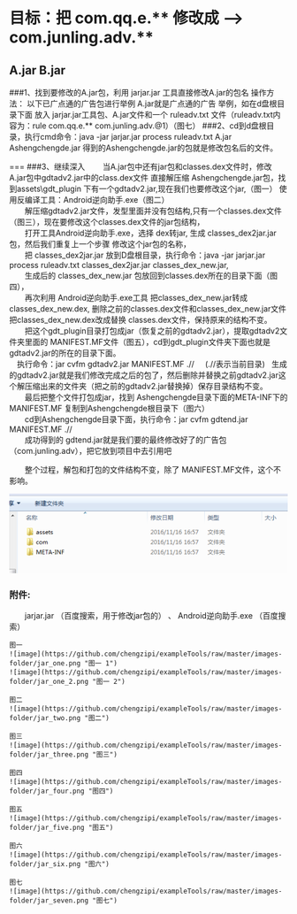 ﻿目标：把  com.qq.e.**   修改成  —>  com.junling.adv.**
===
A.jar                                  B.jar
-------

###1、找到要修改的A.jar包，利用  jarjar.jar 工具直接修改A.jar的包名
操作方法：
以下已广点通的广告包进行举例 A.jar就是广点通的广告
举例，如在d盘根目录下面 放入 jarjar.jar工具包、A.jar文件和一个
ruleadv.txt 文件（ruleadv.txt内容为：rule com.qq.e.** com.junling.adv.@1）（图七）
###2、cd到d盘根目录，执行cmd命令：java -jar jarjar.jar process ruleadv.txt A.jar Ashengchengde.jar
得到的Ashengchengde.jar的包就是修改包名后的文件。

===
###3、继续深入
　　当A.jar包中还有jar包和classes.dex文件时，修改A.jar包中gdtadv2.jar中的class.dex文件
直接解压缩 Ashengchengde.jar包，找到assets\gdt_plugin 下有一个gdtadv2.jar,现在我们也要修改这个jar,（图一）  使用反编译工具：Android逆向助手.exe（图二）<br>
　　解压缩gdtadv2.jar文件，发型里面并没有包结构,只有一个classes.dex文件（图三），现在要修改这个classes.dex文件的jar包结构，<br>
　　打开工具Android逆向助手.exe，选择 dex转jar, 生成 classes_dex2jar.jar 包，然后我们重复上一个步骤 修改这个jar包的名称，<br>
　　把 classes_dex2jar.jar 放到D盘根目录，执行命令：java -jar jarjar.jar process ruleadv.txt classes_dex2jar.jar classes_dex_new.jar,<br>
　　生成后的 classes_dex_new.jar 包放回到classes.dex所在的目录下面（图四），<br>
　　再次利用 Android逆向助手.exe工具 把classes_dex_new.jar转成classes_dex_new.dex,
删除之前的classes.dex文件和classes_dex_new.jar文件把classes_dex_new.dex改成替换
classes.dex文件，保持原来的结构不变。<br>
　　把这个gdt_plugin目录打包成jar（恢复之前的gdtadv2.jar），提取gdtadv2文件夹里面的 MANIFEST.MF文件（图五），cd到gdt_plugin文件夹下面也就是gdtadv2.jar的所在的目录下面。<br>
　执行命令：jar cvfm gdtadv2.jar MANIFEST.MF  .//     (.//表示当前目录)   生成的gdtadv2.jar就是我们修改完成之后的包了，然后删除并替换之前gdtadv2.jar这个解压缩出来的文件夹（把之前的gdtadv2.jar替换掉）保存目录结构不变。<br>
　　最后把整个文件打包成jar，找到 Ashengchengde目录下面的META-INF下的MANIFEST.MF
复制到Ashengchengde根目录下（图六）<br>
　　cd到Ashengchengde目录下面，执行命令：jar cvfm gdtend.jar MANIFEST.MF  .// <br>
　　成功得到的  gdtend.jar就是我们要的最终修改好了的广告包（com.junling.adv），把它放到项目中去引用吧<br>

　　整个过程，解包和打包的文件结构不变，除了 MANIFEST.MF文件，这个不影响。<br>

![image](https://github.com/chengzipi/exampleTools/raw/master/images-folder/jar_one.png)


### 附件:
 　　jarjar.jar （百度搜索，用于修改jar包的）  、  Android逆向助手.exe （百度搜索）<br>

	图一
	![image](https://github.com/chengzipi/exampleTools/raw/master/images-folder/jar_one.png "图一 1")
	![image](https://github.com/chengzipi/exampleTools/raw/master/images-folder/jar_one_2.png "图一 2")
	
	图二
	![image](https://github.com/chengzipi/exampleTools/raw/master/images-folder/jar_two.png "图二")
 
	图三
	![image](https://github.com/chengzipi/exampleTools/raw/master/images-folder/jar_three.png "图三")
 
	图四
    ![image](https://github.com/chengzipi/exampleTools/raw/master/images-folder/jar_four.png "图四")
	 
	图五
	![image](https://github.com/chengzipi/exampleTools/raw/master/images-folder/jar_five.png "图五")
	
	图六
	![image](https://github.com/chengzipi/exampleTools/raw/master/images-folder/jar_six.png "图六")
	
	图七
	![image](https://github.com/chengzipi/exampleTools/raw/master/images-folder/jar_seven.png "图七")
  
